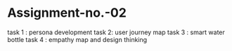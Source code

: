 # Assignment-no.-02

task 1 : persona development 
task 2: user journey map 
task 3 : smart water bottle 
task 4 : empathy map and design thinking 
